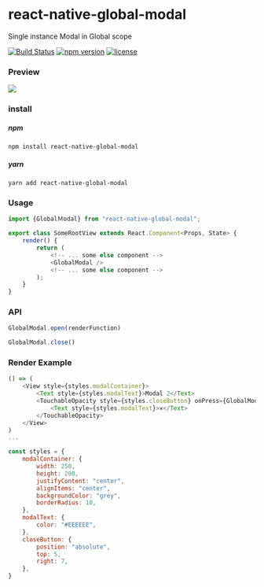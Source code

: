 # react-native-global-modal
Single instance Modal in Global scope

[![Build Status](https://travis-ci.org/echoulen/react-native-global-modal.svg?branch=master)](https://travis-ci.org/echoulen/react-native-global-modal)
[![npm version](https://badge.fury.io/js/react-native-global-modal.svg)](https://badge.fury.io/js/react-native-global-modal)
[![license](https://img.shields.io/github/license/echoulen/react-native-global-modal.svg)](https://opensource.org/licenses/MIT)

### Preview
![](https://media.giphy.com/media/26FeV5yUcRuPk7Zuw/giphy.gif)
### install

##### npm

`npm install react-native-global-modal`

##### yarn

`yarn add react-native-global-modal`

### Usage
```js
import {GlobalＭodal} from "react-native-global-modal";

export class SomeRootView extends React.Component<Props, State> {
    render() {
        return (
            <!-- ... some else component -->
            <GlobalModal />
            <!-- ... some else component -->
        );
    }
}
```

### API
```js
GlobalModal.open(renderFunction)
```

```js
GlobalModal.close()
```

### Render Example
```js
() => (
    <View style={styles.modalContainer}>
        <Text style={styles.modalText}>Modal 2</Text>
        <TouchableOpacity style={styles.closeButton} onPress={GlobalModal.close}>
            <Text style={styles.modalText}>✕</Text>
        </TouchableOpacity>
    </View>
)
...

const styles = {
    modalContainer: {
        width: 250,
        height: 200,
        justifyContent: "center",
        alignItems: "center",
        backgroundColor: "grey",
        borderRadius: 10,
    },
    modalText: {
        color: "#EEEEEE",
    },
    closeButton: {
        position: "absolute",
        top: 5,
        right: 7,
    },
}
```

